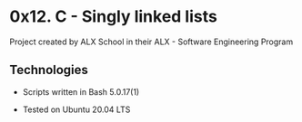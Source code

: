 # 0x12. C - Singly linked lists

Project created by ALX School in their ALX - Software Engineering Program                            
## Technologies
                
* Scripts written in Bash 5.0.17(1)
                
* Tested on Ubuntu 20.04 LTS
